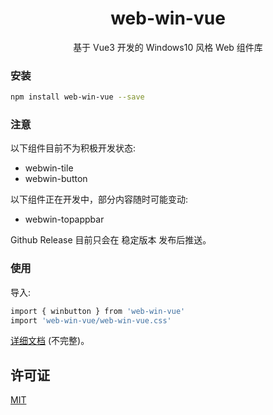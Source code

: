 <h1 align="center">web-win-vue</h1>

<p align="center">
  基于 Vue3 开发的 Windows10 风格 Web 组件库
</p>


### 安装

```sh
npm install web-win-vue --save
```

### 注意

以下组件目前不为积极开发状态:

- webwin-tile
- webwin-button

以下组件正在开发中，部分内容随时可能变动:

- webwin-topappbar

Github Release 目前只会在 稳定版本 发布后推送。

### 使用

导入:

```sh
import { winbutton } from 'web-win-vue'
import 'web-win-vue/web-win-vue.css'
```

[详细文档](https://hhcl233.github.io/web-win-vue-docs/#/)   (不完整)。 
<!-- 请参阅 [文档](https://ycnjvm44jtxm.feishu.cn/wiki/YmMCwDGo5iNeS3kTCEdchPaXnCe) 。 -->

## 许可证

[MIT](https://github.com/HHCL233/web-win-vue/blob/main/LICENSE)